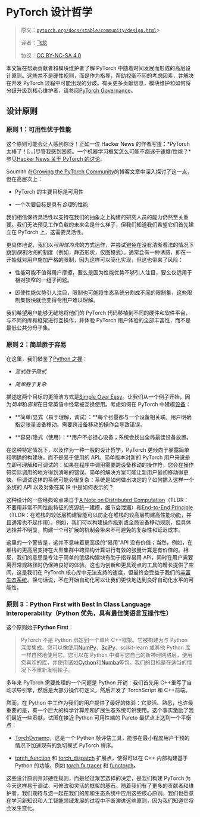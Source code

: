 # PyTorch 设计哲学

> 原文：[`pytorch.org/docs/stable/community/design.html`](https://pytorch.org/docs/stable/community/design.html)> 
>
> 译者：[飞龙](https://github.com/wizardforcel)
>
> 协议：[CC BY-NC-SA 4.0](http://creativecommons.org/licenses/by-nc-sa/4.0/)


本文旨在帮助贡献者和模块维护者了解 PyTorch 中随着时间发展而形成的高层设计原则。这些并不是硬性规则，而是作为指导，帮助权衡不同的考虑因素，并解决在开发 PyTorch 过程中可能出现的分歧。有关更多贡献信息，模块维护和如何将分歧升级到核心维护者，请参阅[PyTorch Governance](https://pytorch.org/docs/main/community/governance.html)。

## 设计原则

### 原则 1：可用性优于性能

这个原则可能会让人感到惊讶！正如一位 Hacker News 的作者写道：*PyTorch 太棒了！[…]尽管我感到困惑。一个机器学习框架怎么可能不痴迷于速度/性能？*参见[Hacker News 关于 PyTorch 的讨论](https://news.ycombinator.com/item?id=28066093)。

Soumith 在[Growing the PyTorch Community](https://soumith.ch/posts/2021/02/growing-opensource/?fbclid=IwAR1bvN_xZ8avGvu14ODJzS8Zp7jX1BOyfuGUf-zoRawpyL-s95Vjxf88W7s)的博客文章中深入探讨了这一点，但在高层次上：

+   PyTorch 的主要目标是可用性

+   一个次要目标是具有*合理*的性能

我们相信保持灵活性以支持在我们的抽象之上构建的研究人员的能力仍然至关重要。我们无法预见工作负载的未来会是什么样子，但我们知道我们希望它们首先建立在 PyTorch 上，这需要灵活性。

更具体地说，我们以*可用性为先*的方式运作，并尝试避免在没有清晰看法的情况下跳到*限制为先*的制度（例如，静态形状，仅图模式）。通常会有一种诱惑，即在一开始就对用户施加严格的限制，因为这样可以简化实现，但这也带来了风险：

+   性能可能不值得用户摩擦，要么是因为性能优势不够引人注目，要么仅适用于相对狭窄的一组子问题。

+   即使性能优势引人注目，限制也可能将生态系统分割成不同的限制集，这些限制集很快就会变得令用户难以理解。

我们希望用户能够无缝地将他们的 PyTorch 代码移植到不同的硬件和软件平台，与不同的库和框架进行互操作，并体验 PyTorch 用户体验的全部丰富性，而不是最低公共分母子集。

### 原则 2：简单胜于容易

在这里，我们借鉴了[Python 之禅](https://peps.python.org/pep-0020/)：

+   *显式胜于隐式*

+   *简单胜于复杂*

描述这两个目标的更简洁方式是[Simple Over Easy](https://www.infoq.com/presentations/Simple-Made-Easy/)。让我们从一个例子开始，因为*简单*和*容易*在日常英语中经常被互换使用。考虑如何在 PyTorch 中建模[设备](https://pytorch.org/docs/main/tensor_attributes.html#torch.device)：

+   **简单/显式（易于理解，调试）：**每个张量都与一个设备相关联。用户明确指定张量设备移动。需要跨设备移动的操作会导致错误。

+   **容易/隐式（使用）：**用户不必担心设备；系统会找出全局最佳设备放置。

在这种特定情况下，以及作为一种一般的设计哲学，PyTorch 更倾向于暴露简单和明确的构建块，而不是易于使用的 API。简单版本对新的 PyTorch 用户来说是立即可理解和可调试的：如果在程序中调用需要跨设备移动的操作符，您会在操作符实际调用的地方得到清晰的错误。简单的解决方案可能让新用户最初移动得更快，但调试这样的系统可能会很复杂：系统是如何做出决定的？如何插入这样一个系统的 API 以及对象在其 IR 中是如何表示的？

这种设计的一些经典论点来自于[A Note on Distributed Computation](https://dl.acm.org/doi/book/10.5555/974938)（TLDR：不要用非常不同性能特征的资源统一建模，细节会泄漏）和[End-to-End Principle](http://web.mit.edu/Saltzer/www/publications/endtoend/endtoend.pdf)（TLDR：在堆栈的较低层构建智能可以防止在堆栈的较高层构建高性能功能，并且通常也不起作用）。例如，我们可以构建操作级别或全局设备移动规则，但具体选择并不明显，构建一个可扩展的机制会带来不可避免的复杂性和延迟成本。

这里的一个警告是，这并不意味着更高级的“易用”API 没有价值；当然，例如，在堆栈的更高层支持在大型集群中跨异构计算进行有效的张量计算是有价值的。相反，我们的意思是专注于简单的低级构建块有助于指导易用 API，同时在用户需要离开常规路径时仍保持良好的体验。这也为创新和更具观点的工具的增长提供了空间，这是我们在 PyTorch 核心库中无法支持的速度，但最终会受益于我们的[丰富生态系统](https://pytorch.org/ecosystem/)。换句话说，不在开始自动化可以让我们更快地达到良好自动化水平的可能性。

### 原则 3：Python First with Best In Class Language Interoperability（Python 优先，具有最佳类语言互操作性）

这个原则始于**Python First**：

> PyTorch 不是 Python 绑定到一个单片 C++框架。它被构建为与 Python 深度集成。您可以像使用[NumPy](https://www.numpy.org/)、[SciPy](https://www.scipy.org/)、scikit-learn 或其他 Python 库一样自然地使用它。您可以在 Python 中编写您自己的新神经网络层，使用您喜欢的库，并使用诸如[Cython](https://cython.org/)和[Numba](http://numba.pydata.org/)等包。我们的目标是在适当的情况下不重新发明轮子。

多年来 PyTorch 需要处理的一个问题是 Python 开销：我们首先用 C++重写了自动求导引擎，然后是大部分操作符定义，然后开发了 TorchScript 和 C++前端。

然而，在 Python 中工作为我们的用户提供了最好的体验：它灵活、熟悉，也许最重要的是，有一个巨大的科学计算库和扩展生态系统可供使用。这个事实激励了我们最近一些贡献，试图在接近 Python 可用性端的 Pareto 最优点上达到一个平衡点：

+   [TorchDynamo](https://dev-discuss.pytorch.org/t/torchdynamo-an-experiment-in-dynamic-python-bytecode-transformation/361)，这是一个 Python 帧评估工具，能够在最小程度用户干预的情况下加速现有的急切模式 PyTorch 程序。

+   [torch_function](https://pytorch.org/docs/main/notes/extending.html#extending-torch) 和 [torch_dispatch](https://dev-discuss.pytorch.org/t/what-and-why-is-torch-dispatch/557) 扩展点，使得可以在 C++ 内部构建基于 Python 的功能，例如 [torch.fx tracer](https://pytorch.org/docs/stable/fx.html) 和 [functorch](https://github.com/pytorch/functorch)。

这些设计原则并非硬性规则，而是经过艰苦选择的决定，是我们构建 PyTorch 为今天这样易于调试、可修改和灵活的框架的基石。随着我们有了更多的贡献者和维护者，我们期待与您一起在我们的库和生态系统中应用这些核心原则。我们也愿意在学习新知识和人工智能领域发展的过程中不断演进这些原则，因为我们知道它将会发生变化。
